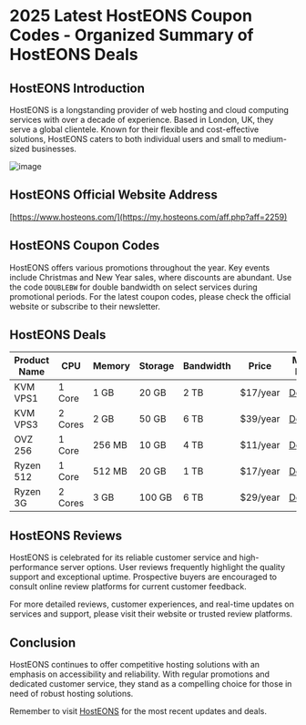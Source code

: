 # 2025 Latest HostEONS Coupon Codes - Organized Summary of HostEONS Deals

## HostEONS Introduction
HostEONS is a longstanding provider of web hosting and cloud computing services with over a decade of experience. Based in London, UK, they serve a global clientele. Known for their flexible and cost-effective solutions, HostEONS caters to both individual users and small to medium-sized businesses.

![image](https://github.com/meyercarolyn66/HostEONS/assets/167611625/d51ecf1f-93ca-40bd-ad95-876b7bb15601)

## HostEONS Official Website Address
[https://www.hosteons.com/](https://my.hosteons.com/aff.php?aff=2259)

## HostEONS Coupon Codes
HostEONS offers various promotions throughout the year. Key events include Christmas and New Year sales, where discounts are abundant. Use the code `DOUBLEBW` for double bandwidth on select services during promotional periods. For the latest coupon codes, please check the official website or subscribe to their newsletter.

## HostEONS Deals

| Product Name | CPU   | Memory | Storage | Bandwidth | Price     | More Info                                               |
|--------------|-------|--------|---------|-----------|-----------|---------------------------------------------------------|
| KVM VPS1     | 1 Core | 1 GB  | 20 GB   | 2 TB      | $17/year  | [Details](https://my.hosteons.com/aff.php?aff=2259&gid=32) |
| KVM VPS3     | 2 Cores| 2 GB  | 50 GB   | 6 TB      | $39/year  | [Details](https://my.hosteons.com/aff.php?aff=2259&gid=32) |
| OVZ 256      | 1 Core | 256 MB| 10 GB   | 4 TB      | $11/year  | [Details](https://my.hosteons.com/aff.php?aff=2259&gid=32) |
| Ryzen 512    | 1 Core | 512 MB| 20 GB   | 1 TB      | $17/year  | [Details](https://my.hosteons.com/aff.php?aff=2259&gid=32) |
| Ryzen 3G     | 2 Cores| 3 GB  | 100 GB  | 6 TB      | $29/year  | [Details](https://my.hosteons.com/aff.php?aff=2259&gid=32) |

## HostEONS Reviews
HostEONS is celebrated for its reliable customer service and high-performance server options. User reviews frequently highlight the quality support and exceptional uptime. Prospective buyers are encouraged to consult online review platforms for current customer feedback.

For more detailed reviews, customer experiences, and real-time updates on services and support, please visit their website or trusted review platforms.

## Conclusion
HostEONS continues to offer competitive hosting solutions with an emphasis on accessibility and reliability. With regular promotions and dedicated customer service, they stand as a compelling choice for those in need of robust hosting solutions.

Remember to visit [HostEONS](https://my.hosteons.com/aff.php?aff=2259) for the most recent updates and deals.

